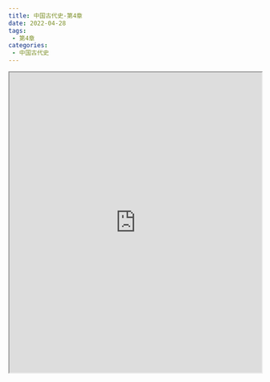 ```yaml
---
title: 中国古代史-第4章
date: 2022-04-28
tags:
 - 第4章
categories:
 - 中国古代史
---
```




<iframe src="https://wanli.yourtools.icu/pdf/web/viewer.html?file=https://vkceyugu.cdn.bspapp.com/VKCEYUGU-98958311-3e7b-45a4-9247-ea869d6246c3/d643a9c5-c5e7-4a2c-9850-8dceebec110f.pdf" width="100%" height="600px"></iframe>
